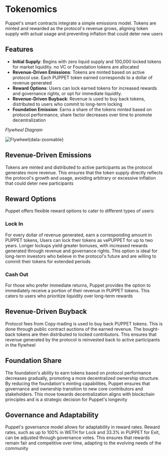 # Tokenomics

Puppet's smart contracts integrate a simple emissions model. Tokens are minted and rewarded as the protocol's revenue grows, aligning token supply with actual usage and preventing inflation that could deter new users

## Features

- **Initial Supply**: Begins with zero liquid supply and 100,000 locked tokens for market liquidity. no VC or Foundation tokens are allocated
- **Revenue-Driven Emissions**: Tokens are minted based on active protocol use. Each PUPPET token earned corresponds to a dollar of revenue generated
- **Reward Options**: Users can lock earned tokens for increased rewards and governance rights, or opt for immediate liquidity.
- **Revenue-Driven Buyback**: Revenue is used to buy back tokens, distributed to users who commit to long-term locking
- **Foundation Emission**: Earns a share of the tokens minted based on protocol performance, share factor decreases over time to promote decentralization

*Flywheel Diagram*

![Flywheel](/assets/flywheel.png){data-zoomable}

## Revenue-Driven Emissions

Tokens are minted and distributed to active participants as the protocol generates more revenue. This ensures that the token supply directly reflects the protocol's growth and usage, avoiding arbitrary or excessive inflation that could deter new participants

## Reward Options

Puppet offers flexible reward options to cater to different types of users:

### Lock In

For every dollar of revenue generated, earn a corresponding amount in PUPPET tokens, Users can lock their tokens as vePUPPET for up to two years. Longer lockups yield greater bonuses, with increased rewards generated through revenue and governance rights. This option is ideal for long-term investors who believe in the protocol's future and are willing to commit their tokens for extended periods

### Cash Out

For those who prefer immediate returns, Puppet provides the option to immediately receive a portion of their revenue in PUPPET tokens. This caters to users who prioritize liquidity over long-term rewards

## Revenue-Driven Buyback

Protocol fees from Copy-trading is used to buy back PUPPET tokens. This is done through public contract auctions of the earned revenue. The bought-back tokens are then distributed to locked contributors. This ensures that revenue generated by the protocol is reinvested back to active participants in the flywheel

## Foundation Share

The foundation's ability to earn tokens based on protocol performance decreases gradually, promoting a more decentralized ownership structure. By reducing the foundation's minting capabilities, Puppet ensures that governance and ownership transition to new core contributors and stakeholders. This move towards decentralization aligns with blockchain principles and is a strategic decision for Puppet's longevity

## Governance and Adaptability

Puppet's governance model allows for adaptability in reward rates. Reward rates, such as up to 100% in WETH for Lock and 33.3% in PUPPET for Exit, can be adjusted through governance votes. This ensures that rewards remain fair and competitive over time, adapting to the evolving needs of the community
